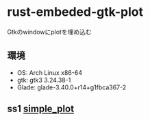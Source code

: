 # rust-embeded-gtk-plot

Gtkのwindowにplotを埋め込む

## 環境

- OS: Arch Linux x86-64
- gtk: gtk3 3.24.38-1      
- Glade: glade-3.40.0+r14+g1fbca367-2 

## ss1 [simple_plot](./simple_plot) 
